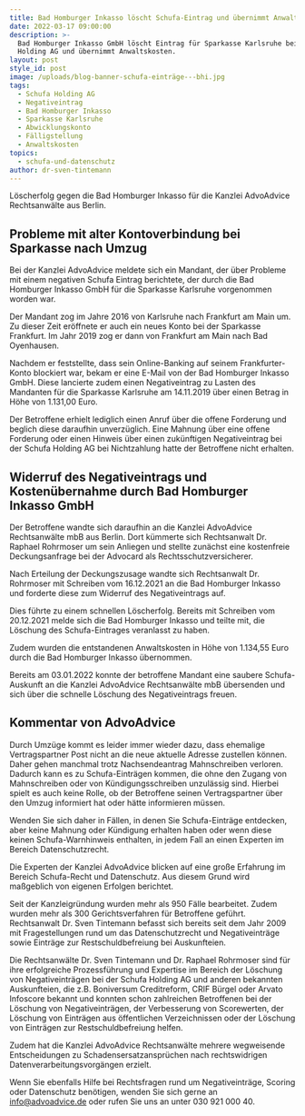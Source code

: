 ```yaml
---
title: Bad Homburger Inkasso löscht Schufa-Eintrag und übernimmt Anwaltskosten
date: 2022-03-17 09:00:00
description: >-
  Bad Homburger Inkasso GmbH löscht Eintrag für Sparkasse Karlsruhe bei Schufa
  Holding AG und übernimmt Anwaltskosten. 
layout: post
style_id: post
image: /uploads/blog-banner-schufa-einträge---bhi.jpg
tags:
  - Schufa Holding AG
  - Negativeintrag
  - Bad Homburger Inkasso
  - Sparkasse Karlsruhe
  - Abwicklungskonto
  - Fälligstellung
  - Anwaltskosten
topics:
  - schufa-und-datenschutz
author: dr-sven-tintemann
---
```

Löscherfolg gegen die Bad Homburger Inkasso für die Kanzlei AdvoAdvice Rechtsanwälte aus Berlin.&nbsp;

## Probleme mit alter Kontoverbindung bei Sparkasse nach Umzug

Bei der Kanzlei AdvoAdvice meldete sich ein Mandant, der über Probleme mit einem negativen Schufa Eintrag berichtete, der durch die Bad Homburger Inkasso GmbH für die Sparkasse Karlsruhe vorgenommen worden war.&nbsp;

Der Mandant zog im Jahre 2016 von Karlsruhe nach Frankfurt am Main um. Zu dieser Zeit eröffnete er auch ein neues Konto bei der Sparkasse Frankfurt. Im Jahr 2019 zog er dann von Frankfurt am Main nach Bad Oyenhausen.

Nachdem er feststellte, dass sein Online-Banking auf seinem Frankfurter-Konto blockiert war, bekam er eine E-Mail von der Bad Homburger Inkasso GmbH. Diese lancierte zudem einen Negativeintrag zu Lasten des Mandanten für die Sparkasse Karlsruhe am 14.11.2019 über einen Betrag in Höhe von 1.131,00 Euro.

Der Betroffene erhielt lediglich einen Anruf über die offene Forderung und beglich diese daraufhin unverzüglich. Eine Mahnung über eine offene Forderung oder einen Hinweis über einen zukünftigen Negativeintrag bei der Schufa Holding AG bei Nichtzahlung hatte der Betroffene nicht erhalten.

## Widerruf des Negativeintrags und Kostenübernahme durch Bad Homburger Inkasso GmbH

Der Betroffene wandte sich daraufhin an die Kanzlei AdvoAdvice Rechtsanwälte mbB aus Berlin. Dort kümmerte sich Rechtsanwalt Dr. Raphael Rohrmoser um sein Anliegen und stellte zunächst eine kostenfreie Deckungsanfrage bei der Advocard als Rechtsschutzversicherer.&nbsp;

Nach Erteilung der Deckungszusage wandte sich Rechtsanwalt Dr. Rohrmoser mit Schreiben vom 16.12.2021 an die Bad Homburger Inkasso und forderte diese zum Widerruf des Negativeintrags auf.&nbsp;

Dies führte zu einem schnellen Löscherfolg. Bereits mit Schreiben vom 20.12.2021 melde sich die Bad Homburger Inkasso und teilte mit, die Löschung des Schufa-Eintrages veranlasst zu haben.&nbsp;

Zudem wurden die entstandenen Anwaltskosten in Höhe von 1.134,55 Euro durch die Bad Homburger Inkasso übernommen.&nbsp;

Bereits am 03.01.2022 konnte der betroffene Mandant eine saubere Schufa-Auskunft an die Kanzlei AdvoAdvice Rechtsanwälte mbB übersenden und sich über die schnelle Löschung des Negativeintrags freuen.&nbsp;

## Kommentar von AdvoAdvice

Durch Umzüge kommt es leider immer wieder dazu, dass ehemalige Vertragspartner Post nicht an die neue aktuelle Adresse zustellen können. Daher gehen manchmal trotz Nachsendeantrag Mahnschreiben verloren. Dadurch kann es zu Schufa-Einträgen kommen, die ohne den Zugang von Mahnschreiben oder von Kündigungsschreiben unzulässig sind. Hierbei spielt es auch keine Rolle, ob der Betroffene seinen Vertragspartner über den Umzug informiert hat oder hätte informieren müssen.&nbsp;

Wenden Sie sich daher in Fällen, in denen Sie Schufa-Einträge entdecken, aber keine Mahnung oder Kündigung erhalten haben oder wenn diese keinen Schufa-Warnhinweis enthalten, in jedem Fall an einen Experten im Bereich Datenschutzrecht.

Die Experten der Kanzlei AdvoAdvice blicken auf eine gro&szlig;e Erfahrung im Bereich Schufa-Recht und Datenschutz. Aus diesem Grund wird ma&szlig;geblich von eigenen Erfolgen berichtet.

Seit der Kanzleigründung wurden mehr als 950 Fälle bearbeitet. Zudem wurden mehr als 300 Gerichtsverfahren für Betroffene geführt. Rechtsanwalt Dr. Sven Tintemann befasst sich bereits seit dem Jahr 2009 mit Fragestellungen rund um das Datenschutzrecht und Negativeinträge sowie Einträge zur Restschuldbefreiung bei Auskunfteien.

Die Rechtsanwälte Dr. Sven Tintemann und Dr. Raphael Rohrmoser sind für ihre erfolgreiche Prozessführung und Expertise im Bereich der Löschung von Negativeinträgen bei der Schufa Holding AG und anderen bekannten Auskunfteien, die z.B. Boniversum Creditreform, CRIF Bürgel oder Arvato Infoscore bekannt und konnten schon zahlreichen Betroffenen bei der Löschung von Negativeinträgen, der Verbesserung von Scorewerten, der Löschung von Einträgen aus öffentlichen Verzeichnissen oder der Löschung von Einträgen zur Restschuldbefreiung helfen.

Zudem hat die Kanzlei AdvoAdvice Rechtsanwälte mehrere wegweisende Entscheidungen zu Schadensersatzansprüchen nach rechtswidrigen Datenverarbeitungsvorgängen erzielt.

Wenn Sie ebenfalls Hilfe bei Rechtsfragen rund um Negativeinträge, Scoring oder Datenschutz benötigen, wenden Sie sich gerne an info@advoadvice.de oder rufen Sie uns an unter 030 921 000 40.

&nbsp;
